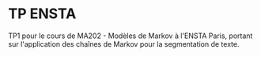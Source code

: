 # TP ENSTA

TP1 pour le cours de MA202 - Modèles de Markov à l'ENSTA Paris, portant sur l'application des chaînes de Markov pour la segmentation de texte.
